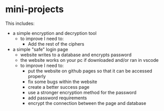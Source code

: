 # mini-projects

This includes: 
- a simple encryption and decryption tool
  - to improve I need to:
      - Add the rest of the ciphers
- a simple "safe" login page
  - website writes to a database and encrypts password
  - the website works on your pc if downloaded and/or ran in vscode
  - to improve I need to:
      - put the website on github pages so that it can be accessed properly
      - fix some bugs within the website
      - create a better success page
      - use a stronger encryption method for the password
      - add password requirements
      - encrypt the connection between the page and database 
